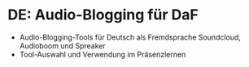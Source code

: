 DE: Audio-Blogging für DaF
==========================

- Audio-Blogging-Tools für Deutsch als Fremdsprache Soundcloud, Audioboom und Spreaker
- Tool-Auswahl und Verwendung im Präsenzlernen
